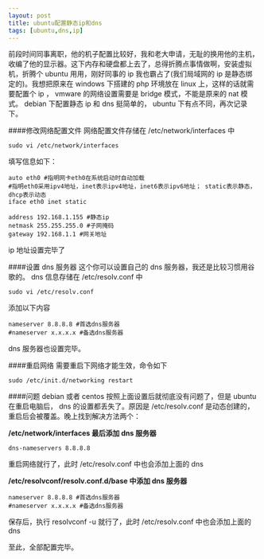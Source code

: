 ```yaml
---
layout: post
title: ubuntu配置静态ip和dns
tags: [ubuntu,dns,ip]
---
```


前段时间同事离职，他的机子配置比较好，我和老大申请，无耻的换用他的主机，收编了他的显示器。这下内存和硬盘都上去了，总得折腾点事情做啊，安装虚拟机，折腾个 ubuntu 用用，刚好同事的 ip 我也霸占了(我们局域网的 ip 是静态绑定的)。我想把原来在 windows 下搭建的 php 环境放在 linux 上，这样的话就需要配置个 ip ， vmware 的网络设置需要是 bridge 模式，不能是原来的 nat 模式。 debian 下配置静态 ip 和 dns 挺简单的， ubuntu 下有点不同，再次记录下。
<!--more-->

####修改网络配置文件
网络配置文件存储在 /etc/network/interfaces 中

	sudo vi /etc/network/interfaces

填写信息如下：

	auto eth0 #指明网卡eth0在系统启动时自动加载
	#指明eth0采用ipv4地址，inet表示ipv4地址，inet6表示ipv6地址； static表示静态，dhcp表示动态
	iface eth0 inet static

	address 192.168.1.155 #静态ip
	netmask 255.255.255.0 #子网掩码
	gateway 192.168.1.1 #网关地址
ip 地址设置完毕了

####设置 dns 服务器
这个你可以设置自己的 dns 服务器，我还是比较习惯用谷歌的。 dns 信息存储在 /etc/resolv.conf 中

	sudo vi /etc/resolv.conf

添加以下内容

	nameserver 8.8.8.8 #首选dns服务器
	#nameserver x.x.x.x #备选dns服务器

dns 服务器也设置完毕。

####重启网络
需要重启下网络才能生效，命令如下

	sudo /etc/init.d/networking restart

####问题
debian 或者 centos 按照上面设置后就彻底没有问题了，但是 ubuntu 在重启电脑后， dns 的设置都丢失了。原因是 /etc/resolv.conf 是动态创建的，重启后会被覆盖。晚上找到解决方法两个：

**/etc/network/interfaces 最后添加 dns 服务器**

	dns-nameservers 8.8.8.8

重启网络就行了，此时 /etc/resolv.conf 中也会添加上面的 dns 

**/etc/resolvconf/resolv.conf.d/base 中添加 dns 服务器**

	nameserver 8.8.8.8 #首选dns服务器
	#nameserver x.x.x.x #备选dns服务器

保存后，执行 resolvconf -u 就行了，此时 /etc/resolv.conf 中也会添加上面的 dns 

至此，全部配置完毕。
